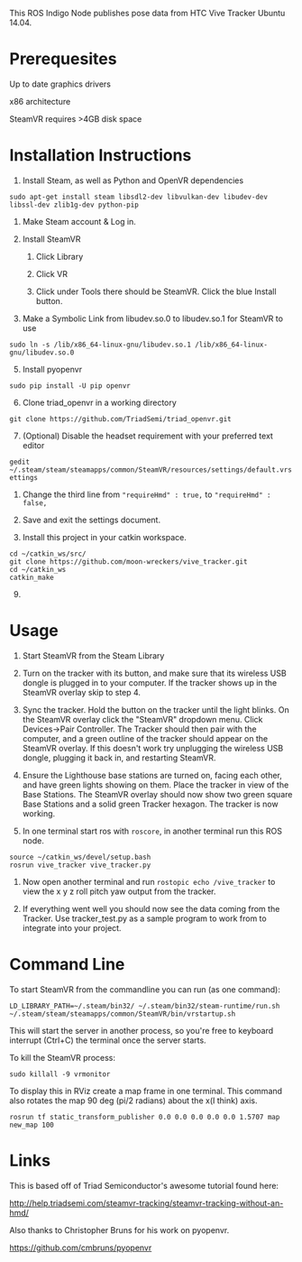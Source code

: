 This ROS Indigo Node publishes pose data from HTC Vive Tracker Ubuntu 14.04.


# Prerequesites

Up to date graphics drivers

x86 architecture

SteamVR requires >4GB disk space

# Installation Instructions
1. Install Steam, as well as Python and OpenVR dependencies

`sudo apt-get install steam libsdl2-dev libvulkan-dev libudev-dev libssl-dev zlib1g-dev python-pip`
   
   1. Make Steam account & Log in.

2. Install SteamVR 

   1. Click Library

   1. Click VR

   1. Click under Tools there should be SteamVR. Click the blue Install button.

1. Make a Symbolic Link from libudev.so.0 to libudev.so.1 for SteamVR to use

`sudo ln -s /lib/x86_64-linux-gnu/libudev.so.1 /lib/x86_64-linux-gnu/libudev.so.0`

5. Install pyopenvr

`sudo pip install -U pip openvr`

6. Clone triad_openvr in a working directory

`git clone https://github.com/TriadSemi/triad_openvr.git`

7. (Optional) Disable the headset requirement with your preferred text editor

`gedit ~/.steam/steam/steamapps/common/SteamVR/resources/settings/default.vrsettings`

   1. Change the third line from `"requireHmd" : true,` to `"requireHmd" : false,`

   1. Save and exit the settings document.
   
8. Install this project in your catkin workspace.

```
cd ~/catkin_ws/src/
git clone https://github.com/moon-wreckers/vive_tracker.git
cd ~/catkin_ws
catkin_make
```

9. 

# Usage
1. Start SteamVR from the Steam Library

2. Turn on the tracker with its button, and make sure that its wireless USB dongle is plugged in to your computer. If the tracker shows up in the SteamVR overlay skip to step 4.

3. Sync the tracker. Hold the button on the tracker until the light blinks. On the SteamVR overlay click the "SteamVR" dropdown menu. Click Devices->Pair Controller. The Tracker should then pair with the computer, and a green outline of the tracker should appear on the SteamVR overlay. If this doesn't work try unplugging the wireless USB dongle, plugging it back in, and restarting SteamVR. 

4. Ensure the Lighthouse base stations are turned on, facing each other, and have green lights showing on them. Place the tracker in view of the Base Stations. The SteamVR overlay should now show two green square Base Stations and a solid green Tracker hexagon. The tracker is now working.

5. In one terminal start ros with `roscore`, in another terminal run this ROS node. 

```
source ~/catkin_ws/devel/setup.bash
rosrun vive_tracker vive_tracker.py
``` 

   1. Now open another terminal and run `rostopic echo /vive_tracker` to view the x y z roll pitch yaw output from the tracker.

6. If everything went well you should now see the data coming from the Tracker. Use tracker_test.py as a sample program to work from to integrate into your project.

# Command Line

To start SteamVR from the commandline you can run (as one command):

`LD_LIBRARY_PATH=~/.steam/bin32/ ~/.steam/bin32/steam-runtime/run.sh ~/.steam/steam/steamapps/common/SteamVR/bin/vrstartup.sh`

This will start the server in another process, so you're free to keyboard interrupt (Ctrl+C) the terminal once the server starts. 

To kill the SteamVR process:

`sudo killall -9 vrmonitor`

To display this in RViz create a map frame in one terminal. This command also rotates the map 90 deg (pi/2 radians) about the x(I think) axis.

`rosrun tf static_transform_publisher 0.0 0.0 0.0 0.0 0.0 1.5707 map new_map 100`



# Links

This is based off of Triad Semiconductor's awesome tutorial found here:

http://help.triadsemi.com/steamvr-tracking/steamvr-tracking-without-an-hmd/

Also thanks to Christopher Bruns for his work on pyopenvr.

https://github.com/cmbruns/pyopenvr
